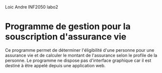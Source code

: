 Loic Andre
INF2050 labo2

# Programme de gestion pour la souscription d'assurance vie

Ce programme permet de déterminer l'éligibilité d'une personne pour une assurance vie et de calculer le montant de l'assurance selon le profile de la personne.
Le programme ne dispose pas d'interface graphique car il est destiné à être appelé depuis une application web.
